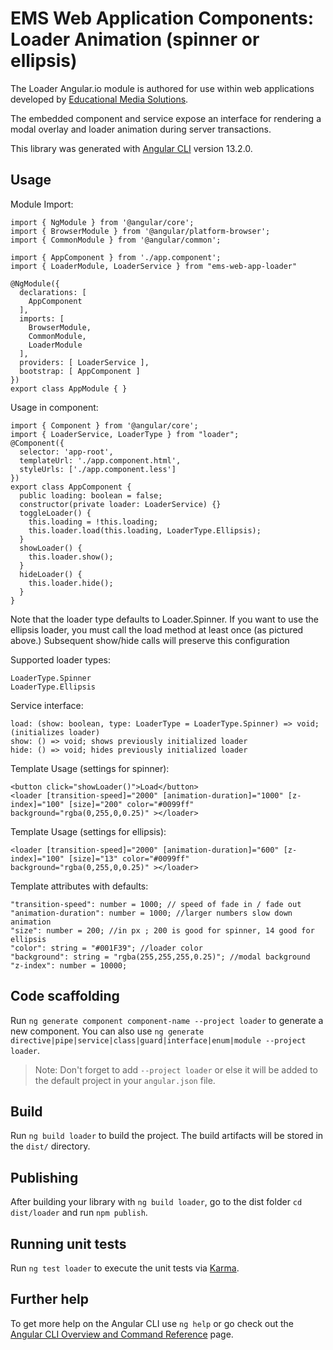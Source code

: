 # EMS Web Application Components: Loader Animation (spinner or ellipsis)

The Loader Angular.io module is authored for use within web applications developed by [Educational Media Solutions](https://educationalmediasolutions.com).

The embedded component and service expose an interface for rendering a modal overlay and loader animation during server transactions.

This library was generated with [Angular CLI](https://github.com/angular/angular-cli) version 13.2.0.

## Usage

Module Import:

	import { NgModule } from '@angular/core';
	import { BrowserModule } from '@angular/platform-browser';
	import { CommonModule } from '@angular/common';  

	import { AppComponent } from './app.component';
	import { LoaderModule, LoaderService } from "ems-web-app-loader"

	@NgModule({
	  declarations: [
	    AppComponent
	  ],
	  imports: [
	    BrowserModule,
	    CommonModule,
	    LoaderModule
	  ],
	  providers: [ LoaderService ],
	  bootstrap: [ AppComponent ]
	})
	export class AppModule { }



Usage in component:
	
	import { Component } from '@angular/core';
	import { LoaderService, LoaderType } from "loader";
	@Component({
	  selector: 'app-root',
	  templateUrl: './app.component.html',
	  styleUrls: ['./app.component.less']
	})
	export class AppComponent {
	  public loading: boolean = false;
	  constructor(private loader: LoaderService) {}
	  toggleLoader() {
	    this.loading = !this.loading;
	    this.loader.load(this.loading, LoaderType.Ellipsis);
	  }
	  showLoader() {
	  	this.loader.show();
	  }
	  hideLoader() {
	  	this.loader.hide();
	  }
	}

Note that the loader type defaults to Loader.Spinner. If you want to use the ellipsis loader, you must call the load method at least once (as pictured above.) Subsequent show/hide calls will preserve this configuration

Supported loader types:

	LoaderType.Spinner
	LoaderType.Ellipsis

Service interface:

	load: (show: boolean, type: LoaderType = LoaderType.Spinner) => void; (initializes loader)
	show: () => void; shows previously initialized loader
	hide: () => void; hides previously initialized loader

Template Usage (settings for spinner):

	<button click="showLoader()">Load</button>	
	<loader [transition-speed]="2000" [animation-duration]="1000" [z-index]="100" [size]="200" color="#0099ff" background="rgba(0,255,0,0.25)" ></loader>
	
Template Usage (settings for ellipsis):

	<loader [transition-speed]="2000" [animation-duration]="600" [z-index]="100" [size]="13" color="#0099ff" background="rgba(0,255,0,0.25)" ></loader>


Template attributes with defaults:

	"transition-speed": number = 1000; // speed of fade in / fade out
	"animation-duration": number = 1000; //larger numbers slow down animation
	"size": number = 200; //in px ; 200 is good for spinner, 14 good for ellipsis
	"color": string = "#001F39"; //loader color
	"background": string = "rgba(255,255,255,0.25)"; //modal background
	"z-index": number = 10000;


## Code scaffolding

Run `ng generate component component-name --project loader` to generate a new component. You can also use `ng generate directive|pipe|service|class|guard|interface|enum|module --project loader`.
> Note: Don't forget to add `--project loader` or else it will be added to the default project in your `angular.json` file. 

## Build

Run `ng build loader` to build the project. The build artifacts will be stored in the `dist/` directory.

## Publishing

After building your library with `ng build loader`, go to the dist folder `cd dist/loader` and run `npm publish`.

## Running unit tests

Run `ng test loader` to execute the unit tests via [Karma](https://karma-runner.github.io).

## Further help

To get more help on the Angular CLI use `ng help` or go check out the [Angular CLI Overview and Command Reference](https://angular.io/cli) page.
